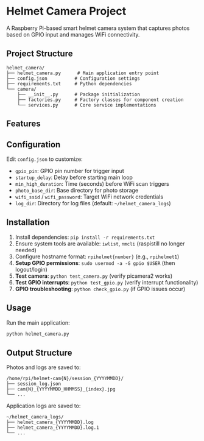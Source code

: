 # Helmet Camera Project

A Raspberry Pi-based smart helmet camera system that captures photos based on GPIO input and manages WiFi connectivity.

## Project Structure

```
helmet_camera/
├── helmet_camera.py      # Main application entry point
├── config.json          # Configuration settings
├── requirements.txt     # Python dependencies
└── camera/
    ├── __init__.py      # Package initialization
    ├── factories.py     # Factory classes for component creation
    └── services.py      # Core service implementations
```

## Features
## Configuration

Edit `config.json` to customize:
- `gpio_pin`: GPIO pin number for trigger input
- `startup_delay`: Delay before starting main loop
- `min_high_duration`: Time (seconds) before WiFi scan triggers
- `photo_base_dir`: Base directory for photo storage
- `wifi_ssid` / `wifi_password`: Target WiFi network credentials
- `log_dir`: Directory for log files (default: `~/helmet_camera_logs`)

## Installation

1. Install dependencies: `pip install -r requirements.txt`
2. Ensure system tools are available: `iwlist`, `nmcli` (raspistill no longer needed)
3. Configure hostname format: `rpihelmet{number}` (e.g., `rpihelmet1`)
4. **Setup GPIO permissions**: `sudo usermod -a -G gpio $USER` (then logout/login)
5. **Test camera**: `python test_camera.py` (verify picamera2 works)
6. **Test GPIO interrupts**: `python test_gpio.py` (verify interrupt functionality)
7. **GPIO troubleshooting**: `python check_gpio.py` (if GPIO issues occur)

## Usage

Run the main application:
```bash
python helmet_camera.py
```

## Output Structure

Photos and logs are saved to:
```
/home/rpi/helmet-cam{N}/session_{YYYYMMDD}/
├── session_log.json
├── cam{N}_{YYYYMMDD_HHMMSS}_{index}.jpg
└── ...
```

Application logs are saved to:
```
~/helmet_camera_logs/
├── helmet_camera_{YYYYMMDD}.log
├── helmet_camera_{YYYYMMDD}.log.1
└── ...
``` 